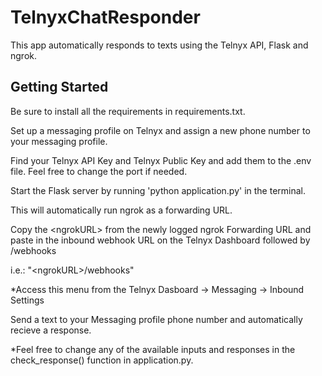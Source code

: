 # TelnyxChatResponder

This app automatically responds to texts using the Telnyx API, Flask and ngrok.


## Getting Started

Be sure to install all the requirements in requirements.txt.

Set up a messaging profile on Telnyx and assign a new phone number to your messaging profile.

Find your Telnyx API Key and Telnyx Public Key and add them to the .env file. Feel free to change the port if needed.

Start the Flask server by running 'python application.py' in the terminal.

This will automatically run ngrok as a forwarding URL.

Copy the &lt;ngrokURL&gt; from the newly logged ngrok Forwarding URL and paste in the inbound webhook URL on the Telnyx Dashboard followed by /webhooks

i.e.: "&lt;ngrokURL&gt;/webhooks"

*Access this menu from the Telnyx Dasboard -> Messaging -> Inbound Settings


Send a text to your Messaging profile phone number and automatically recieve a response.

*Feel free to change any of the available inputs and responses in the check_response() function in application.py.
